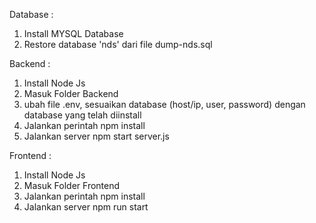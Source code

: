 Database :

1. Install MYSQL Database
2. Restore database 'nds' dari file dump-nds.sql

Backend :

1. Install Node Js
2. Masuk Folder Backend
3. ubah file .env, sesuaikan database (host/ip, user, password) dengan database yang telah diinstall
4. Jalankan perintah npm install
5. Jalankan server npm start server.js

Frontend :

1. Install Node Js
2. Masuk Folder Frontend
3. Jalankan perintah npm install
4. Jalankan server npm run start
